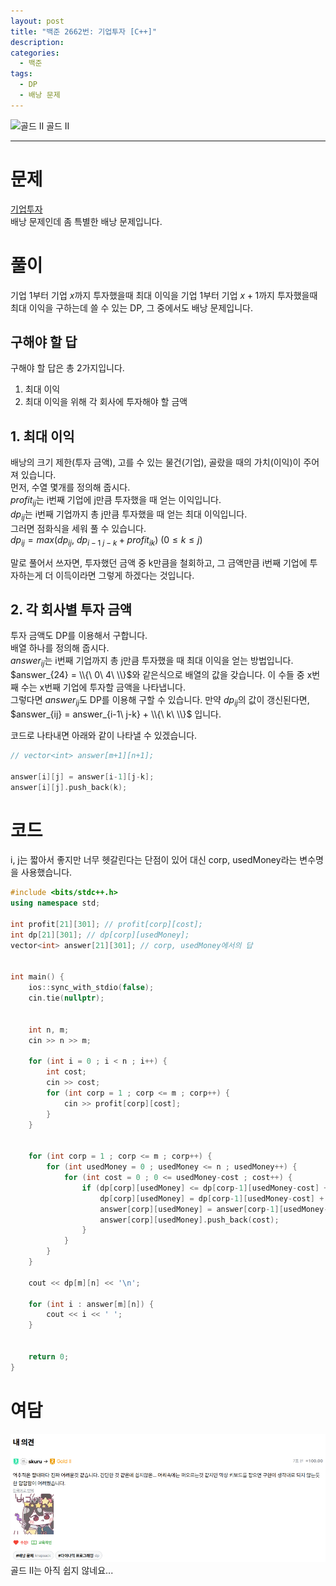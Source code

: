 ```yaml
---
layout: post
title: "백준 2662번: 기업투자 [C++]"
description:
categories:
  - 백준
tags:
  - DP
  - 배낭 문제
---
```


<div class="difficulty center">
  <img class="solvedac-tier" src="https://d2gd6pc034wcta.cloudfront.net/tier/14.svg" alt="골드 II">
  <span class="gold">골드 II</span>
</div>

---

# 문제

[기업투자](https://www.acmicpc.net/problem/2662) \
배낭 문제인데 좀 특별한 배낭 문제입니다.

# 풀이

기업 1부터 기업 $x$까지 투자했을때 최대 이익을 기업 1부터 기업 $x+1$까지 투자했을때 최대 이익을 구하는데 쓸 수 있는 DP, 그 중에서도 배낭 문제입니다.

## 구해야 할 답

구해야 할 답은 총 2가지입니다.

1. 최대 이익
2. 최대 이익을 위해 각 회사에 투자해야 할 금액

## 1. 최대 이익

배낭의 크기 제한(투자 금액), 고를 수 있는 물건(기업), 골랐을 때의 가치(이익)이 주어져 있습니다. \
먼저, 수열 몇개를 정의해 줍시다. \
$profit_{ij}$는 i번째 기업에 j만큼 투자했을 때 얻는 이익입니다. \
$dp_{ij}$는 i번째 기업까지 총 j만큼 투자했을 때 얻는 최대 이익입니다. \
그러면 점화식을 세워 풀 수 있습니다. \
$dp_{ij} = max(dp_{ij},\ dp_{i-1\ j-k} + profit_{ik})\ (0 \leq k \leq j)$

말로 풀어서 쓰자면, 투자했던 금액 중 k만큼을 철회하고, 그 금액만큼 i번째 기업에 투자하는게 더 이득이라면 그렇게 하겠다는 것입니다.

## 2. 각 회사별 투자 금액

투자 금액도 DP를 이용해서 구합니다. \
배열 하나를 정의해 줍시다. \
$answer_{ij}$는 i번째 기업까지 총 j만큼 투자했을 때 최대 이익을 얻는 방법입니다. \
$answer_{24} = \\{\ 0\ 4\ \\}$와 같은식으로 배열의 값을 갖습니다. 이 수들 중 x번째 수는 x번째 기업에 투자할 금액을 나타냅니다. \
그렇다면 $answer_{ij}$도 DP를 이용해 구할 수 있습니다.
만약 $dp_{ij}$의 값이 갱신된다면,
$answer_{ij} = answer_{i-1\ j-k} + \\{\ k\ \\}$ 입니다.

코드로 나타내면 아래와 같이 나타낼 수 있겠습니다.

```cpp
// vector<int> answer[m+1][n+1];

answer[i][j] = answer[i-1][j-k];
answer[i][j].push_back(k);
```

# 코드

i, j는 짧아서 좋지만 너무 헷갈린다는 단점이 있어 대신 corp, usedMoney라는 변수명을 사용했습니다.

```cpp
#include <bits/stdc++.h>
using namespace std;

int profit[21][301]; // profit[corp][cost];
int dp[21][301]; // dp[corp][usedMoney];
vector<int> answer[21][301]; // corp, usedMoney에서의 답


int main() {
    ios::sync_with_stdio(false);
    cin.tie(nullptr);


    int n, m;
    cin >> n >> m;

    for (int i = 0 ; i < n ; i++) {
        int cost;
        cin >> cost;
        for (int corp = 1 ; corp <= m ; corp++) {
            cin >> profit[corp][cost];
        }
    }


    for (int corp = 1 ; corp <= m ; corp++) {
        for (int usedMoney = 0 ; usedMoney <= n ; usedMoney++) {
            for (int cost = 0 ; 0 <= usedMoney-cost ; cost++) {
                if (dp[corp][usedMoney] <= dp[corp-1][usedMoney-cost] + profit[corp][cost]) {
                    dp[corp][usedMoney] = dp[corp-1][usedMoney-cost] + profit[corp][cost];
                    answer[corp][usedMoney] = answer[corp-1][usedMoney-cost];
                    answer[corp][usedMoney].push_back(cost);
                }
            }
        }
    }

    cout << dp[m][n] << '\n';

    for (int i : answer[m][n]) {
        cout << i << ' ';
    }


    return 0;
}
```

# 여담

![contribute image](/assets/images/2024-09-06-boj-2662/contribute.png)
골드 II는 아직 쉽지 않네요...
